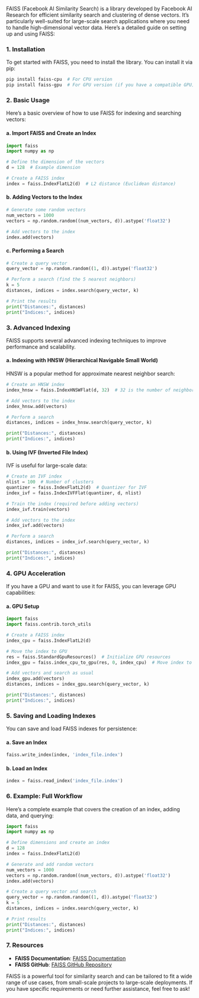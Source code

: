 FAISS (Facebook AI Similarity Search) is a library developed by Facebook AI Research for efficient similarity search and clustering of dense vectors. It’s particularly well-suited for large-scale search applications where you need to handle high-dimensional vector data. Here’s a detailed guide on setting up and using FAISS:

### **1. Installation**

To get started with FAISS, you need to install the library. You can install it via pip:

```bash
pip install faiss-cpu  # For CPU version
pip install faiss-gpu  # For GPU version (if you have a compatible GPU)
```

### **2. Basic Usage**

Here’s a basic overview of how to use FAISS for indexing and searching vectors:

#### **a. Import FAISS and Create an Index**

```python
import faiss
import numpy as np

# Define the dimension of the vectors
d = 128  # Example dimension

# Create a FAISS index
index = faiss.IndexFlatL2(d)  # L2 distance (Euclidean distance)
```

#### **b. Adding Vectors to the Index**

```python
# Generate some random vectors
num_vectors = 1000
vectors = np.random.random((num_vectors, d)).astype('float32')

# Add vectors to the index
index.add(vectors)
```

#### **c. Performing a Search**

```python
# Create a query vector
query_vector = np.random.random((1, d)).astype('float32')

# Perform a search (find the 5 nearest neighbors)
k = 5
distances, indices = index.search(query_vector, k)

# Print the results
print("Distances:", distances)
print("Indices:", indices)
```

### **3. Advanced Indexing**

FAISS supports several advanced indexing techniques to improve performance and scalability.

#### **a. Indexing with HNSW (Hierarchical Navigable Small World)**

HNSW is a popular method for approximate nearest neighbor search:

```python
# Create an HNSW index
index_hnsw = faiss.IndexHNSWFlat(d, 32)  # 32 is the number of neighbors for HNSW

# Add vectors to the index
index_hnsw.add(vectors)

# Perform a search
distances, indices = index_hnsw.search(query_vector, k)

print("Distances:", distances)
print("Indices:", indices)
```

#### **b. Using IVF (Inverted File Index)**

IVF is useful for large-scale data:

```python
# Create an IVF index
nlist = 100  # Number of clusters
quantizer = faiss.IndexFlatL2(d)  # Quantizer for IVF
index_ivf = faiss.IndexIVFFlat(quantizer, d, nlist)

# Train the index (required before adding vectors)
index_ivf.train(vectors)

# Add vectors to the index
index_ivf.add(vectors)

# Perform a search
distances, indices = index_ivf.search(query_vector, k)

print("Distances:", distances)
print("Indices:", indices)
```

### **4. GPU Acceleration**

If you have a GPU and want to use it for FAISS, you can leverage GPU capabilities:

#### **a. GPU Setup**

```python
import faiss
import faiss.contrib.torch_utils

# Create a FAISS index
index_cpu = faiss.IndexFlatL2(d)

# Move the index to GPU
res = faiss.StandardGpuResources()  # Initialize GPU resources
index_gpu = faiss.index_cpu_to_gpu(res, 0, index_cpu)  # Move index to GPU

# Add vectors and search as usual
index_gpu.add(vectors)
distances, indices = index_gpu.search(query_vector, k)

print("Distances:", distances)
print("Indices:", indices)
```

### **5. Saving and Loading Indexes**

You can save and load FAISS indexes for persistence:

#### **a. Save an Index**

```python
faiss.write_index(index, 'index_file.index')
```

#### **b. Load an Index**

```python
index = faiss.read_index('index_file.index')
```

### **6. Example: Full Workflow**

Here’s a complete example that covers the creation of an index, adding data, and querying:

```python
import faiss
import numpy as np

# Define dimensions and create an index
d = 128
index = faiss.IndexFlatL2(d)

# Generate and add random vectors
num_vectors = 1000
vectors = np.random.random((num_vectors, d)).astype('float32')
index.add(vectors)

# Create a query vector and search
query_vector = np.random.random((1, d)).astype('float32')
k = 5
distances, indices = index.search(query_vector, k)

# Print results
print("Distances:", distances)
print("Indices:", indices)
```

### **7. Resources**

- **FAISS Documentation**: [FAISS Documentation](https://faiss.ai/docs/)
- **FAISS GitHub**: [FAISS GitHub Repository](https://github.com/facebookresearch/faiss)

FAISS is a powerful tool for similarity search and can be tailored to fit a wide range of use cases, from small-scale projects to large-scale deployments. If you have specific requirements or need further assistance, feel free to ask!